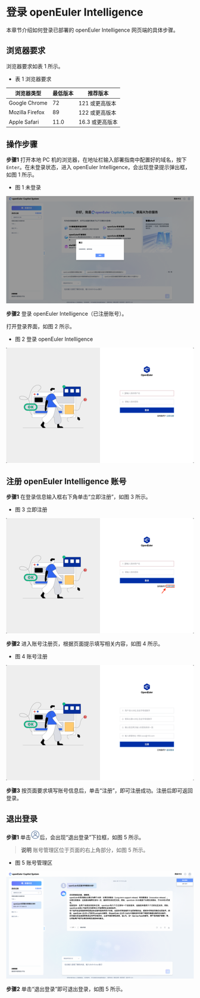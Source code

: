 # 登录 openEuler Intelligence

本章节介绍如何登录已部署的 openEuler Intelligence 网页端的具体步骤。

## 浏览器要求

浏览器要求如表 1 所示。

- 表 1 浏览器要求

| 浏览器类型 | 最低版本 | 推荐版本 |
| ----- | ----- | ----- |
| Google Chrome | 72 | 121 或更高版本 |
| Mozilla Firefox | 89 | 122 或更高版本 |
| Apple Safari | 11.0 | 16.3 或更高版本 |

## 操作步骤

**步骤1** 打开本地 PC 机的浏览器，在地址栏输入部署指南中配置好的域名，按下 `Enter`。在未登录状态，进入 openEuler Intelligence，会出现登录提示弹出框，如图 1 所示。

- 图 1 未登录

![未登录](./pictures/login-popup.png)

**步骤2** 登录 openEuler Intelligence（已注册账号）。

打开登录界面，如图 2 所示。

- 图 2 登录 openEuler Intelligence

![登录 openEuler Intelligence](./pictures/authhub-login.png)

## 注册 openEuler Intelligence 账号

**步骤1**  在登录信息输入框右下角单击“立即注册”，如图 3 所示。

- 图 3 立即注册

![立即注册](./pictures/authhub-login-click2signup.png)

**步骤2** 进入账号注册页，根据页面提示填写相关内容，如图 4 所示。

- 图 4 账号注册

![账号注册](./pictures/authhub-signup.png)

**步骤3** 按页面要求填写账号信息后，单击“注册”，即可注册成功。注册后即可返回登录。

## 退出登录

**步骤1** 单击![退出登录](./pictures/icon-user.png)后，会出现“退出登录”下拉框，如图 5 所示。

> **说明**
> 账号管理区位于页面的右上角部分，如图 5 所示。

- 图 5 账号管理区

![账号管理区](./pictures/logout.png)

**步骤2** 单击“退出登录”即可退出登录，如图 5 所示。
